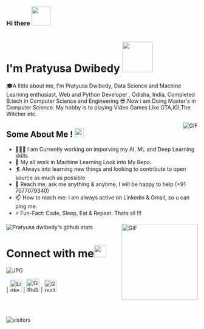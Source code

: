 ### Hi there  <img src="https://github.com/TheDudeThatCode/TheDudeThatCode/blob/master/Assets/Hi.gif" width="50px">


# I'm Pratyusa Dwibedy <img src="https://github.com/TheDudeThatCode/TheDudeThatCode/blob/master/Assets/Developer.gif" width="80px">


🎓A little about me, I'm Pratyusa Dwibedy, Data Science and Machine Learning enthusiast, Web and Python Developer , Odisha, India, Completed B.tech in Computer Science and Engineering 😎.Now i am Doing Master's in Computer Science. My hobby is to playing Video Games Like GTA,IGI,The Witcher etc. 



<img align="right" alt="GIF" src="https://media.giphy.com/media/5YEgnkjeryvwA/giphy.gif">

## Some About Me !&nbsp;<img src="https://github.com/TheDudeThatCode/TheDudeThatCode/blob/master/Assets/Earth.gif" width="24px">

- 👨🏽‍💻 I am Currently working on imporving my AI, ML and Deep Learning skills 
- 💬 My all work in Machine Learning Look into My Repo.
- 🏄‍ Always into learning new things and looking to contribute to open source as much as possible
- 💬 Reach me, ask me anything & anytime, I will be happy to help (+91 7077079340)
- 📫 How to reach me: I am always active on Linkedin & Gmail, so u can ping me.
- ⚡️ Fun-Fact: Code, Sleep, Eat & Repeat. Thats all !!!

<img align="right" alt="GIF" src="https://github.com/TheDudeThatCode/TheDudeThatCode/blob/master/Assets/Rocket.gif"  width="200vw" >

![Pratyusa dwibedy's github stats](https://github-readme-stats.vercel.app/api?username=pratyusa98&show_icons=true&hide_border=true)


# Connect with me<img src="https://github.com/TheDudeThatCode/TheDudeThatCode/blob/master/Assets/Handshake.gif" height="32px">


<img align="center" alt="JPG" src="https://pratyusa98.github.io/My_portfolio/img/design.jpg">



| [<img src="https://github.com/TheDudeThatCode/TheDudeThatCode/blob/master/Assets/Linkedin.svg" alt="Linkedin Logo" width="32">](https://www.linkedin.com/in/pdwibedy/) | [<img src="https://cdn.svgporn.com/logos/github-icon.svg" alt="Github logo" width="34">](https://github.com/pratyusa98) |  [<img src="https://github.com/TheDudeThatCode/TheDudeThatCode/blob/master/Assets/Gmail.svg" alt="Gmail logo" height="32">](mailto:pratyusacool@gmail.com)

<br>
<br>




![visitors](https://visitor-badge.laobi.icu/badge?page_id=TheDudeThatCode)
